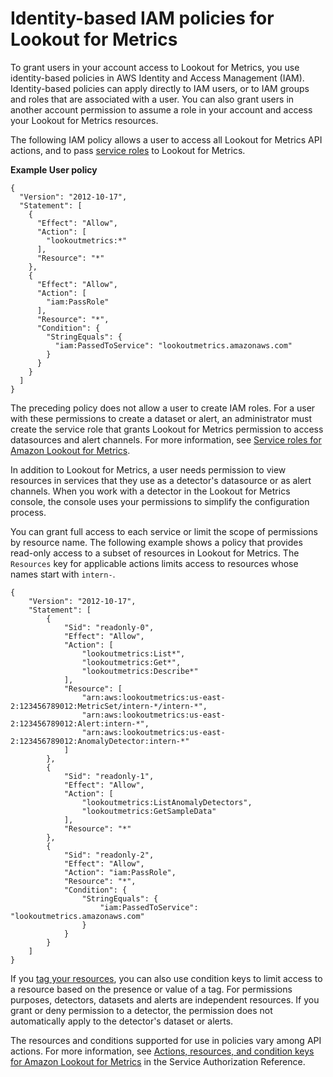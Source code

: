 # Identity\-based IAM policies for Lookout for Metrics<a name="permissions-user"></a>

To grant users in your account access to Lookout for Metrics, you use identity\-based policies in AWS Identity and Access Management \(IAM\)\. Identity\-based policies can apply directly to IAM users, or to IAM groups and roles that are associated with a user\. You can also grant users in another account permission to assume a role in your account and access your Lookout for Metrics resources\.

The following IAM policy allows a user to access all Lookout for Metrics API actions, and to pass [service roles](permissions-service.md) to Lookout for Metrics\.

**Example User policy**  

```
{
  "Version": "2012-10-17",
  "Statement": [
    {
      "Effect": "Allow",
      "Action": [
        "lookoutmetrics:*"
      ],
      "Resource": "*"
    },
    {
      "Effect": "Allow",
      "Action": [
        "iam:PassRole"
      ],
      "Resource": "*",
      "Condition": {
        "StringEquals": {
          "iam:PassedToService": "lookoutmetrics.amazonaws.com"
        }
      }
    }
  ]
}
```

The preceding policy does not allow a user to create IAM roles\. For a user with these permissions to create a dataset or alert, an administrator must create the service role that grants Lookout for Metrics permission to access datasources and alert channels\. For more information, see [Service roles for Amazon Lookout for Metrics](permissions-service.md)\.

In addition to Lookout for Metrics, a user needs permission to view resources in services that they use as a detector's datasource or as alert channels\. When you work with a detector in the Lookout for Metrics console, the console uses your permissions to simplify the configuration process\.

You can grant full access to each service or limit the scope of permissions by resource name\. The following example shows a policy that provides read\-only access to a subset of resources in Lookout for Metrics\. The `Resources` key for applicable actions limits access to resources whose names start with `intern-`\.

```
{
    "Version": "2012-10-17",
    "Statement": [
        {
            "Sid": "readonly-0",
            "Effect": "Allow",
            "Action": [
                "lookoutmetrics:List*",
                "lookoutmetrics:Get*",
                "lookoutmetrics:Describe*"
            ],
            "Resource": [
                "arn:aws:lookoutmetrics:us-east-2:123456789012:MetricSet/intern-*/intern-*",
                "arn:aws:lookoutmetrics:us-east-2:123456789012:Alert:intern-*",
                "arn:aws:lookoutmetrics:us-east-2:123456789012:AnomalyDetector:intern-*"
            ]
        },
        {
            "Sid": "readonly-1",
            "Effect": "Allow",
            "Action": [
                "lookoutmetrics:ListAnomalyDetectors",
                "lookoutmetrics:GetSampleData"
            ],
            "Resource": "*"
        },
        {
            "Sid": "readonly-2",
            "Effect": "Allow",
            "Action": "iam:PassRole",
            "Resource": "*",
            "Condition": {
                "StringEquals": {
                    "iam:PassedToService": "lookoutmetrics.amazonaws.com"
                }
            }
        }
    ]
}
```

If you [tag your resources](detectors-tags.md), you can also use condition keys to limit access to a resource based on the presence or value of a tag\. For permissions purposes, detectors, datasets and alerts are independent resources\. If you grant or deny permission to a detector, the permission does not automatically apply to the detector's dataset or alerts\.

The resources and conditions supported for use in policies vary among API actions\. For more information, see [Actions, resources, and condition keys for Amazon Lookout for Metrics](https://docs.aws.amazon.com/service-authorization/latest/reference/list_amazonlookoutformetrics.html) in the Service Authorization Reference\.